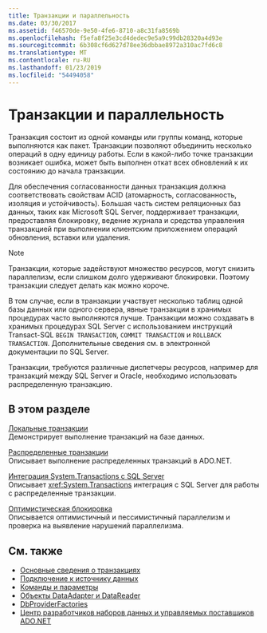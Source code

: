 ```yaml
---
title: Транзакции и параллельность
ms.date: 03/30/2017
ms.assetid: f46570de-9e50-4fe6-8710-a8c31fa8569b
ms.openlocfilehash: f5efa8f25e3cd4dedec9e5a9c99db28320a4d93e
ms.sourcegitcommit: 6b308cf6d627d78ee36dbbae8972a310ac7fd6c8
ms.translationtype: MT
ms.contentlocale: ru-RU
ms.lasthandoff: 01/23/2019
ms.locfileid: "54494058"
---
```

# <a name="transactions-and-concurrency"></a>Транзакции и параллельность
Транзакция состоит из одной команды или группы команд, которые выполняются как пакет. Транзакции позволяют объединить несколько операций в одну единицу работы. Если в какой-либо точке транзакции возникает ошибка, может быть выполнен откат всех обновлений к их состоянию до начала транзакции.  
  
 Для обеспечения согласованности данных транзакция должна соответствовать свойствам ACID (атомарность, согласованность, изоляция и устойчивость). Большая часть систем реляционных баз данных, таких как Microsoft SQL Server, поддерживает транзакции, предоставляя блокировку, ведение журнала и средства управления транзакцией при выполнении клиентским приложением операций обновления, вставки или удаления.  
  
> [!NOTE]
>  Транзакции, которые задействуют множество ресурсов, могут снизить параллелизм, если слишком долго удерживают блокировки. Поэтому транзакции следует делать как можно короче.  
  
 В том случае, если в транзакции участвует несколько таблиц одной базы данных или одного сервера, явные транзакции в хранимых процедурах часто выполняются лучше. Транзакции можно создавать в хранимых процедурах SQL Server с использованием инструкций Transact-SQL `BEGIN TRANSACTION`, `COMMIT TRANSACTION` и `ROLLBACK TRANSACTION`. Дополнительные сведения см. в электронной документации по SQL Server.  
  
 Транзакции, требуются различные диспетчеры ресурсов, например для транзакций между SQL Server и Oracle, необходимо использовать распределенную транзакцию.  
  
## <a name="in-this-section"></a>В этом разделе  
 [Локальные транзакции](../../../../docs/framework/data/adonet/local-transactions.md)  
 Демонстрирует выполнение транзакций на базе данных.  
  
 [Распределенные транзакции](../../../../docs/framework/data/adonet/distributed-transactions.md)  
 Описывает выполнение распределенных транзакций в ADO.NET.  
  
 [Интеграция System.Transactions с SQL Server](../../../../docs/framework/data/adonet/system-transactions-integration-with-sql-server.md)  
 Описывает <xref:System.Transactions> интеграция с SQL Server для работы с распределенные транзакции.  
  
 [Оптимистическая блокировка](../../../../docs/framework/data/adonet/optimistic-concurrency.md)  
 Описывается оптимистичный и пессимистичный параллелизм и проверка на выявление нарушений параллелизма.  
  
## <a name="see-also"></a>См. также
- [Основные сведения о транзакциях](../../../../docs/framework/data/transactions/transaction-fundamentals.md)
- [Подключение к источнику данных](../../../../docs/framework/data/adonet/connecting-to-a-data-source.md)
- [Команды и параметры](../../../../docs/framework/data/adonet/commands-and-parameters.md)
- [Объекты DataAdapter и DataReader](../../../../docs/framework/data/adonet/dataadapters-and-datareaders.md)
- [DbProviderFactories](../../../../docs/framework/data/adonet/dbproviderfactories.md)
- [Центр разработчиков наборов данных и управляемых поставщиков ADO.NET](https://go.microsoft.com/fwlink/?LinkId=217917)
